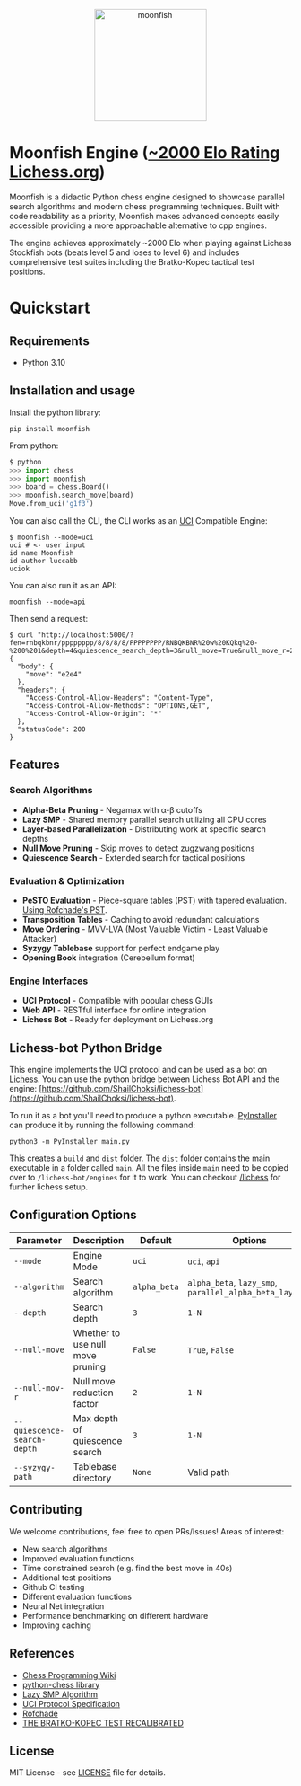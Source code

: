<p align="center">
    <img src="moonfish.png" alt="moonfish" width="200"/>
</p>

# Moonfish Engine ([~2000 Elo Rating Lichess.org](https://lichess.org/@/moonfish_bot))

Moonfish is a didactic Python chess engine designed to showcase parallel search algorithms and modern chess programming techniques. Built with code readability as a priority, Moonfish makes advanced concepts easily accessible providing a more approachable alternative to cpp engines. 

The engine achieves approximately ~2000 Elo when playing against Lichess Stockfish bots (beats level 5 and loses to level 6) and includes comprehensive test suites including the Bratko-Kopec tactical test positions.

# Quickstart

## Requirements
- Python 3.10

## Installation and usage
Install the python library:
```shell
pip install moonfish
```

From python:
```python
$ python
>>> import chess
>>> import moonfish
>>> board = chess.Board()
>>> moonfish.search_move(board)
Move.from_uci('g1f3')
```

You can also call the CLI, the CLI works as an [UCI](http://wbec-ridderkerk.nl/html/UCIProtocol.html) Compatible Engine:
```shell
$ moonfish --mode=uci
uci # <- user input
id name Moonfish
id author luccabb
uciok
```

You can also run it as an API:
```shell
moonfish --mode=api
```

Then send a request:
```shell
$ curl "http://localhost:5000/?fen=rnbqkbnr/pppppppp/8/8/8/8/PPPPPPPP/RNBQKBNR%20w%20KQkq%20-%200%201&depth=4&quiescence_search_depth=3&null_move=True&null_move_r=2&algorithm=alpha_beta"
{
  "body": {
    "move": "e2e4"
  },
  "headers": {
    "Access-Control-Allow-Headers": "Content-Type",
    "Access-Control-Allow-Methods": "OPTIONS,GET",
    "Access-Control-Allow-Origin": "*"
  },
  "statusCode": 200
}
```

## Features

### Search Algorithms
- **Alpha-Beta Pruning** - Negamax with α-β cutoffs
- **Lazy SMP** - Shared memory parallel search utilizing all CPU cores  
- **Layer-based Parallelization** - Distributing work at specific search depths
- **Null Move Pruning** - Skip moves to detect zugzwang positions
- **Quiescence Search** - Extended search for tactical positions

### Evaluation & Optimization
- **PeSTO Evaluation** - Piece-square tables (PST) with tapered evaluation. [Using Rofchade's PST](https://talkchess.com/viewtopic.php?t=68311&start=19).
- **Transposition Tables** - Caching to avoid redundant calculations
- **Move Ordering** - MVV-LVA (Most Valuable Victim - Least Valuable Attacker)
- **Syzygy Tablebase** support for perfect endgame play
- **Opening Book** integration (Cerebellum format)

### Engine Interfaces
- **UCI Protocol** - Compatible with popular chess GUIs
- **Web API** - RESTful interface for online integration
- **Lichess Bot** - Ready for deployment on Lichess.org

## Lichess-bot Python Bridge

This engine implements the UCI protocol and can be used as a bot on [Lichess](https://lichess.org). You can use the python bridge between Lichess Bot API and the engine: [https://github.com/ShailChoksi/lichess-bot](https://github.com/ShailChoksi/lichess-bot).

To run it as a bot you'll need to produce a python executable. [PyInstaller](https://pyinstaller.readthedocs.io/en/stable/) can produce it by running the following command:

```shell
python3 -m PyInstaller main.py
```

This creates a `build` and `dist` folder. The `dist` folder contains the main executable in a folder called `main`. All the files inside `main` need to be copied over to `/lichess-bot/engines` for it to work. You can checkout [/lichess](lichess/README.md) for further lichess setup.

## Configuration Options

| Parameter | Description | Default | Options |
|-----------|-------------|---------|---------|
| `--mode` | Engine Mode | `uci` | `uci`, `api` |
| `--algorithm` | Search algorithm | `alpha_beta` | `alpha_beta`, `lazy_smp`, `parallel_alpha_beta_layer_1` |
| `--depth` | Search depth | `3` | `1-N` |
| `--null-move` | Whether to use null move pruning | `False` | `True`, `False` |
| `--null-mov-r` | Null move reduction factor | `2` | `1-N` |
| `--quiescence-search-depth` | Max depth of quiescence search | `3` | `1-N` |
| `--syzygy-path` | Tablebase directory | `None` | Valid path |

## Contributing

We welcome contributions, feel free to open PRs/Issues! Areas of interest:
- New search algorithms
- Improved evaluation functions
- Time constrained search (e.g. find the best move in 40s)
- Additional test positions
- Github CI testing
- Different evaluation functions
- Neural Net integration
- Performance benchmarking on different hardware
- Improving caching

## References

- [Chess Programming Wiki](https://www.chessprogramming.org/)
- [python-chess library](https://python-chess.readthedocs.io/)
- [Lazy SMP Algorithm](https://www.chessprogramming.org/Lazy_SMP)
- [UCI Protocol Specification](http://wbec-ridderkerk.nl/html/UCIProtocol.html)
- [Rofchade](https://talkchess.com/viewtopic.php?t=68311&start=19)
- [THE BRATKO-KOPEC TEST RECALIBRATED](https://www.sci.brooklyn.cuny.edu/~kopec/Publications/THE%20BRATKO-KOPEC%20TEST%20RECALIBRATED.htm)

## License

MIT License - see [LICENSE](LICENSE) file for details.
